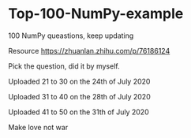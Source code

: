 # Top-100-NumPy-example
100 NumPy queastions, keep updating

Resource https://zhuanlan.zhihu.com/p/76186124

Pick the question, did it by myself.

Uploaded 21 to 30 on the 24th of July 2020 

Uploaded 31 to 40 on the 28th of July 2020 

Uploaded 41 to 50 on the 31th of July 2020 

Make love not war
